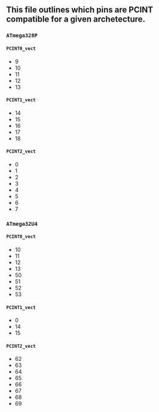 ## This file outlines which pins are PCINT compatible for a given archetecture. 


### **`ATmega328P`**

#### **`PCINT0_vect`**
- 9
- 10
- 11
- 12
- 13

#### **`PCINT1_vect`**
- 14
- 15
- 16
- 17
- 18

#### **`PCINT2_vect`**
- 0
- 1
- 2
- 3
- 4
- 5
- 6
- 7

### **`ATmega32U4`**

#### **`PCINT0_vect`**
- 10
- 11
- 12
- 13
- 50
- 51
- 52
- 53

#### **`PCINT1_vect`**
- 0
- 14
- 15

#### **`PCINT2_vect`**
- 62
- 63
- 64
- 65
- 66
- 67
- 68
- 69
